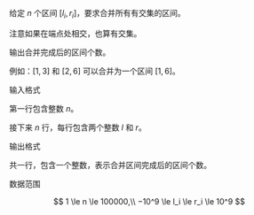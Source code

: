 给定 $n$ 个区间 $[l_i,r_i]$，要求合并所有有交集的区间。

注意如果在端点处相交，也算有交集。

输出合并完成后的区间个数。

例如：$[1,3]$ 和 $[2,6]$ 可以合并为一个区间 $[1,6]$。

输入格式

第一行包含整数 $n$。

接下来 $n$ 行，每行包含两个整数 $l$ 和 $r$。

输出格式

共一行，包含一个整数，表示合并区间完成后的区间个数。

数据范围

$$
1 \le n \le 100000,\\
−10^9 \le l_i \le r_i \le 10^9
$$
